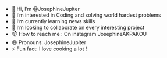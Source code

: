 - 👋 Hi, I’m @JosephineJupiter
- 👀 I’m interested in Coding and solving world hardest problems
- 🌱 I’m currently learning news skills
- 💞️ I’m looking to collaborate on every interesting project
- 📫 How to reach me : On instagram JosephineAKPAKOU
- 😄 Pronouns: JosephineJupiter
- ⚡ Fun fact: I love cooking a lot !

<!---
JosephineJupiter/JosephineJupiter is a ✨ special ✨ repository because its `README.md` (this file) appears on your GitHub profile.
You can click the Preview link to take a look at your changes.
--->
